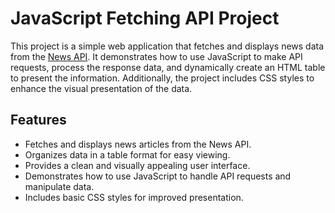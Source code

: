 # JavaScript Fetching API Project

This project is a simple web application that fetches and displays news data from the [News API](https://newsapi.org/). It demonstrates how to use JavaScript to make API requests, process the response data, and dynamically create an HTML table to present the information. Additionally, the project includes CSS styles to enhance the visual presentation of the data.



## Features

- Fetches and displays news articles from the News API.
- Organizes data in a table format for easy viewing.
- Provides a clean and visually appealing user interface.
- Demonstrates how to use JavaScript to handle API requests and manipulate data.
- Includes basic CSS styles for improved presentation.


